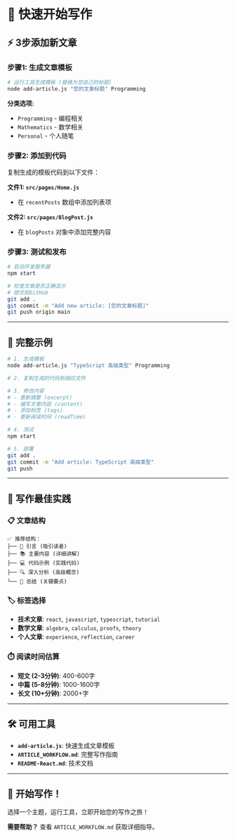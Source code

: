 # 🚀 快速开始写作

## ⚡ 3步添加新文章

### 步骤1: 生成文章模板
```bash
# 运行工具生成模板 (替换为您自己的标题)
node add-article.js "您的文章标题" Programming
```

**分类选项:**
- `Programming` - 编程相关
- `Mathematics` - 数学相关
- `Personal` - 个人随笔

### 步骤2: 添加到代码
复制生成的模板代码到以下文件：

**文件1: `src/pages/Home.js`**
- 在 `recentPosts` 数组中添加列表项

**文件2: `src/pages/BlogPost.js`**
- 在 `blogPosts` 对象中添加完整内容

### 步骤3: 测试和发布
```bash
# 启动开发服务器
npm start

# 检查文章是否正确显示
# 提交到GitHub
git add .
git commit -m "Add new article: [您的文章标题]"
git push origin main
```

---

## 📝 完整示例

```bash
# 1. 生成模板
node add-article.js "TypeScript 高级类型" Programming

# 2. 复制生成的代码到相应文件

# 3. 修改内容
# - 更新摘要 (excerpt)
# - 编写文章内容 (content)
# - 添加标签 (tags)
# - 更新阅读时间 (readTime)

# 4. 测试
npm start

# 5. 部署
git add .
git commit -m "Add article: TypeScript 高级类型"
git push
```

---

## 🎯 写作最佳实践

### 📋 文章结构
```
✅ 推荐结构：
├── 🎯 引言 (吸引读者)
├── 📚 主要内容 (详细讲解)
├── 💻 代码示例 (实践代码)
├── 🔍 深入分析 (高级概念)
└── 📝 总结 (关键要点)
```

### 🏷️ 标签选择
- **技术文章**: `react`, `javascript`, `typescript`, `tutorial`
- **数学文章**: `algebra`, `calculus`, `proofs`, `theory`
- **个人文章**: `experience`, `reflection`, `career`

### ⏱️ 阅读时间估算
- **短文 (2-3分钟)**: 400-600字
- **中篇 (5-8分钟)**: 1000-1600字
- **长文 (10+分钟)**: 2000+字

---

## 🛠️ 可用工具

- **`add-article.js`**: 快速生成文章模板
- **`ARTICLE_WORKFLOW.md`**: 完整写作指南
- **`README-React.md`**: 技术文档

---

## 🎉 开始写作！

选择一个主题，运行工具，立即开始您的写作之旅！

**需要帮助？** 查看 `ARTICLE_WORKFLOW.md` 获取详细指导。
